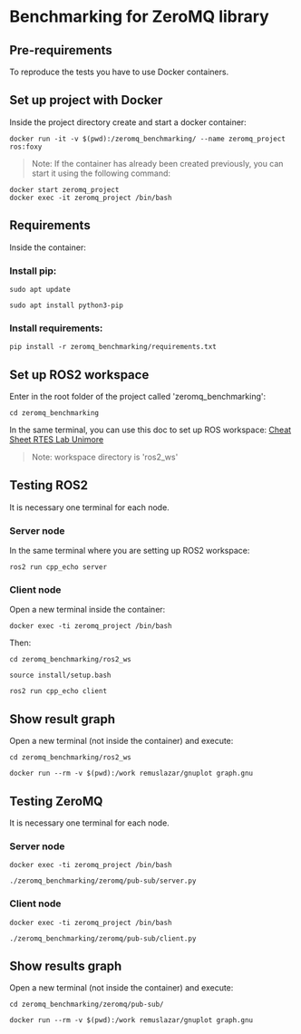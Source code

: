 Benchmarking for ZeroMQ library
=========

## Pre-requirements
To reproduce the tests you have to use Docker containers. 

## Set up project with Docker

Inside the project directory create and start a docker container:

```
docker run -it -v $(pwd):/zeromq_benchmarking/ --name zeromq_project ros:foxy
```

> Note: If the container has already been created previously, you can start it using the following command: 
```
docker start zeromq_project
docker exec -it zeromq_project /bin/bash
```

## Requirements
Inside the container:

### Install pip:
```
sudo apt update
```
```
sudo apt install python3-pip
```

### Install requirements:

```
pip install -r zeromq_benchmarking/requirements.txt
```

## Set up ROS2 workspace

Enter in the root folder of the project called 'zeromq_benchmarking':

```
cd zeromq_benchmarking
```

In the same terminal, you can use this doc to set up ROS workspace: [Cheat Sheet RTES Lab Unimore](https://github.com/HiPeRT/F1tenth-RTES/blob/master/Code/ros2/LAB_CHEAT_SHEET.md#cheat-sheet-for-the-lab-exercises-in-ros2)

> Note: workspace directory is 'ros2_ws'

## Testing ROS2
It is necessary one terminal for each node.

### Server node
In the same terminal where you are setting up ROS2 workspace: 

```
ros2 run cpp_echo server
```

### Client node
Open a new terminal inside the container: 

```
docker exec -ti zeromq_project /bin/bash
```

Then:

```
cd zeromq_benchmarking/ros2_ws
```
```
source install/setup.bash
```
```
ros2 run cpp_echo client
```

## Show result graph

Open a new terminal (not inside the container) and execute:

```
cd zeromq_benchmarking/ros2_ws
```
```
docker run --rm -v $(pwd):/work remuslazar/gnuplot graph.gnu
```


## Testing ZeroMQ
It is necessary one terminal for each node.

### Server node

```
docker exec -ti zeromq_project /bin/bash
```
```
./zeromq_benchmarking/zeromq/pub-sub/server.py
```

### Client node

```
docker exec -ti zeromq_project /bin/bash
```
```
./zeromq_benchmarking/zeromq/pub-sub/client.py
```

## Show results graph

Open a new terminal (not inside the container) and execute:

```
cd zeromq_benchmarking/zeromq/pub-sub/
```
```
docker run --rm -v $(pwd):/work remuslazar/gnuplot graph.gnu
```